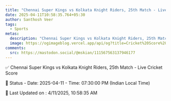 ```yaml
---
title: "Chennai Super Kings vs Kolkata Knight Riders, 25th Match - Live Cricket Score"
date: 2025-04-11T10:58:35.764+05:30
author: Santhosh Veer
tags:
  - Sports
metas:
  description: "Chennai Super Kings vs Kolkata Knight Riders, 25th Match - Live Cricket Score - Date: 2025-04-11 - Time: 07:30:00 PM (Indian Local Time)"
  image: https://ogimageblog.vercel.app/api/og?title=Cricket%20Score%20%F0%9F%8F%8F
comments:
  src: https://mastodon.social/@mskian/111567563137946177
---
```


✅ Chennai Super Kings vs Kolkata Knight Riders, 25th Match - Live Cricket Score

📑 Status - Date: 2025-04-11 - Time: 07:30:00 PM (Indian Local Time)

<!--more-->

📝 Last Updated on : 4/11/2025, 10:58:35 AM
